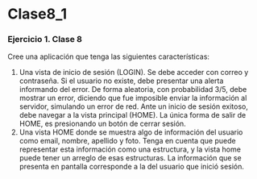 # Clase8_1

### Ejercicio 1. Clase 8

Cree una aplicación que tenga las siguientes características:

1. Una vista de inicio de sesión (LOGIN). Se debe acceder con correo y
  contraseña. Si el usuario no existe, debe presentar una alerta informando del
  error. De forma aleatoria, con probabilidad 3/5, debe mostrar un error,
  diciendo que fue imposible enviar la información al servidor, simulando un
  error de red. Ante un inicio de sesión exitoso, debe navegar a la vista
  principal (HOME). La única forma de salir de HOME, es presionando un
  botón de cerrar sesión.
2. Una vista HOME donde se muestra algo de información del usuario como
  email, nombre, apellido y foto. Tenga en cuenta que puede representar esta
  información como una estructura, y la vista home puede tener un arreglo de
  esas estructuras. La información que se presenta en pantalla corresponde a
  la del usuario que inició sesión.
